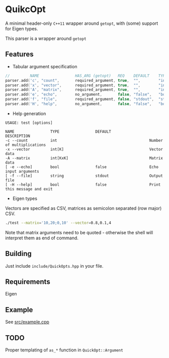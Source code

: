 # QuikcOpt

A minimal header-only `C++11` wrapper around `getopt`, with (some) support for Eigen types.

This parser is a wrapper around `getopt`

## Features

* Tabular argument specification

``` cpp
//         NAME                HAS_ARG (getopt)   REQ    DEFAULT    TYPE        HELP
parser.add('c', "count",       required_argument, true,  "",        "int",      "Number of multiplications");
parser.add('x', "vector",      required_argument, true,  "",        "int[K]",   "Vector data");
parser.add('A', "matrix",      required_argument, true,  "",        "int[KxK]", "Matrix data");
parser.add('e', "echo",        no_argument,       false, "false",   "bool",     "Echo input arguments");
parser.add('f', "file",        required_argument, false, "stdout",  "string",   "Output file");
parser.add('H', "help",        no_argument,       false, "false",   "bool",     "Print this message and exit");
```

* Help generation

```
USAGE: test [options]

NAME                TYPE                DEFAULT                 DESCRIPTION
-c --count          int                                         Number of multiplications
-x --vector         int[K]                                      Vector data
-A --matrix         int[KxK]                                    Matrix data
[ -e --echo]        bool                false                   Echo input arguments
[ -f --file]        string              stdout                  Output file
[ -H --help]        bool                false                   Print this message and exit
```

* Eigen types

Vectors are specified as CSV, matrices as semicolon separated (row major) CSV.

```bash
./test --matrix='10,20;0,10' --vector=0.8,0.1,4
```

Note that matrix arguments need to be quoted - otherwise the shell will interpret them as end of command.

## Building

Just include `include/QuickOpts.hpp` in your file.

## Requirements

Eigen

## Example

See [src/example.cpp](src/example.cpp)

## TODO

Proper templating of `as_*` function in `QuickOpt::Argument`


